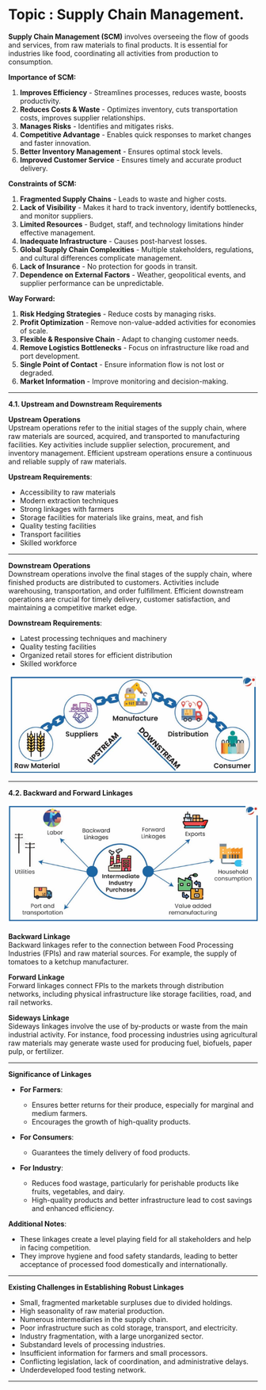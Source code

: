 # Topic :  Supply Chain Management.



**Supply Chain Management (SCM)** involves overseeing the flow of goods and services, from raw materials to final products. It is essential for industries like food, coordinating all activities from production to consumption.

**Importance of SCM:**
1. **Improves Efficiency** - Streamlines processes, reduces waste, boosts productivity.
2. **Reduces Costs & Waste** - Optimizes inventory, cuts transportation costs, improves supplier relationships.
3. **Manages Risks** - Identifies and mitigates risks.
4. **Competitive Advantage** - Enables quick responses to market changes and faster innovation.
5. **Better Inventory Management** - Ensures optimal stock levels.
6. **Improved Customer Service** - Ensures timely and accurate product delivery.

**Constraints of SCM:**
1. **Fragmented Supply Chains** - Leads to waste and higher costs.
2. **Lack of Visibility** - Makes it hard to track inventory, identify bottlenecks, and monitor suppliers.
3. **Limited Resources** - Budget, staff, and technology limitations hinder effective management.
4. **Inadequate Infrastructure** - Causes post-harvest losses.
5. **Global Supply Chain Complexities** - Multiple stakeholders, regulations, and cultural differences complicate management.
6. **Lack of Insurance** - No protection for goods in transit.
7. **Dependence on External Factors** - Weather, geopolitical events, and supplier performance can be unpredictable.

**Way Forward:**
1. **Risk Hedging Strategies** - Reduce costs by managing risks.
2. **Profit Optimization** - Remove non-value-added activities for economies of scale.
3. **Flexible & Responsive Chain** - Adapt to changing customer needs.
4. **Remove Logistics Bottlenecks** - Focus on infrastructure like road and port development.
5. **Single Point of Contact** - Ensure information flow is not lost or degraded.
6. **Market Information** - Improve monitoring and decision-making.



------------




**4.1. Upstream and Downstream Requirements**  

**Upstream Operations**  
Upstream operations refer to the initial stages of the supply chain, where raw materials are sourced, acquired, and transported to manufacturing facilities. Key activities include supplier selection, procurement, and inventory management. Efficient upstream operations ensure a continuous and reliable supply of raw materials.

**Upstream Requirements**:
- Accessibility to raw materials
- Modern extraction techniques
- Strong linkages with farmers
- Storage facilities for materials like grains, meat, and fish
- Quality testing facilities
- Transport facilities
- Skilled workforce

---

**Downstream Operations**  
Downstream operations involve the final stages of the supply chain, where finished products are distributed to customers. Activities include warehousing, transportation, and order fulfillment. Efficient downstream operations are crucial for timely delivery, customer satisfaction, and maintaining a competitive market edge.

**Downstream Requirements**:
- Latest processing techniques and machinery
- Quality testing facilities
- Organized retail stores for efficient distribution
- Skilled workforce



![alt text](image-20.png)

-----


**4.2. Backward and Forward Linkages**  

![alt text](image-21.png)


**Backward Linkage**  
Backward linkages refer to the connection between Food Processing Industries (FPIs) and raw material sources. For example, the supply of tomatoes to a ketchup manufacturer.

**Forward Linkage**  
Forward linkages connect FPIs to the markets through distribution networks, including physical infrastructure like storage facilities, road, and rail networks.

**Sideways Linkage**  
Sideways linkages involve the use of by-products or waste from the main industrial activity. For instance, food processing industries using agricultural raw materials may generate waste used for producing fuel, biofuels, paper pulp, or fertilizer.

---

**Significance of Linkages**  

- **For Farmers**:
  - Ensures better returns for their produce, especially for marginal and medium farmers.
  - Encourages the growth of high-quality products.
  
- **For Consumers**:
  - Guarantees the timely delivery of food products.
  
- **For Industry**:
  - Reduces food wastage, particularly for perishable products like fruits, vegetables, and dairy.
  - High-quality products and better infrastructure lead to cost savings and enhanced efficiency.

**Additional Notes**:
- These linkages create a level playing field for all stakeholders and help in facing competition.
- They improve hygiene and food safety standards, leading to better acceptance of processed food domestically and internationally.

---

**Existing Challenges in Establishing Robust Linkages**  
- Small, fragmented marketable surpluses due to divided holdings.
- High seasonality of raw material production.
- Numerous intermediaries in the supply chain.
- Poor infrastructure such as cold storage, transport, and electricity.
- Industry fragmentation, with a large unorganized sector.
- Substandard levels of processing industries.
- Insufficient information for farmers and small processors.
- Conflicting legislation, lack of coordination, and administrative delays.
- Underdeveloped food testing network.


-----